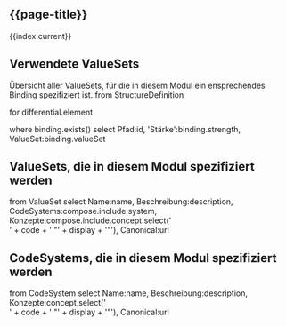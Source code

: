 ## {{page-title}}

{{index:current}}

## Verwendete ValueSets
Übersicht aller ValueSets, für die in diesem Modul ein ensprechendes Binding spezifiziert ist.
<fql>
from StructureDefinition

for differential.element

where binding.exists()
select Pfad:id, 'Stärke':binding.strength, ValueSet:binding.valueSet

</fql>

## ValueSets, die in diesem Modul spezifiziert werden

<fql>
from ValueSet
select Name:name, Beschreibung:description, CodeSystems:compose.include.system, Konzepte:compose.include.concept.select('</br>' + code + ' "' + display + '"'), Canonical:url

</fql>

## CodeSystems, die in diesem Modul spezifiziert werden

<fql>
from CodeSystem
select Name:name, Beschreibung:description,  Konzepte:concept.select('</br>' + code + ' "' + display + '"'), Canonical:url

</fql>